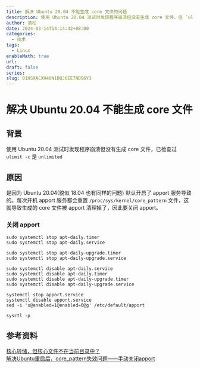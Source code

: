 ```yaml
---
title: 解决 Ubuntu 20.04 不能生成 core 文件的问题
description: 使用 Ubuntu 20.04 测试时发现程序崩溃但没有生成 core 文件，但 `ulimit` 已设为 `unlimited`
author: 清松
date: 2024-03-14T14:14:42+08:00
categories:
  - 技术
tags:
  - Linux
enableMath: true
url: 
draft: false
series: 
slug: 01HSXACXH40N1DQJ6EE7NDS6Y3
---
```

# 解决 Ubuntu 20.04 不能生成 core 文件
## 背景
使用 Ubuntu 20.04 测试时发现程序崩溃但没有生成 core 文件，已检查过 `ulimit -c` 是 `unlimited`

## 原因
是因为 Ubuntu 20.04(貌似 18.04 也有同样的问题) 默认开启了 apport 服务导致的。每次开机 apport 服务都会重置 `/proc/sys/kernel/core_pattern` 文件，这就导致生成的 core 文件被 apport 清理掉了，因此要关闭 apport。

### 关闭 apport
```
sudo systemctl stop apt-daily.timer
sudo systemctl stop apt-daily.service

sudo systemctl stop apt-daily-upgrade.timer
sudo systemctl stop apt-daily-upgrade.service

sudo systemctl disable apt-daily.service
sudo systemctl disable apt-daily.timer
sudo systemctl disable apt-daily-upgrade.timer
sudo systemctl disable apt-daily-upgrade.service

systemctl stop apport.service
systemctl disable apport.service
sed -i 's@enabled=1@enabled=0@g' /etc/default/apport 

sysctl -p
```

## 参考资料
[核心转储，但核心文件不在当前目录中？](https://stackoverflow.com/questions/2065912/core-dumped-but-core-file-is-not-in-the-current-directory)  
[解决Ubuntu重启后，core_pattern失效问题——手动关闭apport](https://www.cnblogs.com/faithfu/p/11933780.html)  